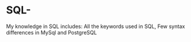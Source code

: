 # SQL-
My knowledge in SQL includes:
  All the keywords used in SQL,
  Few syntax differences in MySql and PostgreSQL
